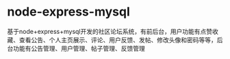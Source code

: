 # node-express-mysql
基于node+express+mysql开发的社区论坛系统，有前后台，用户功能有点赞收藏、查看公告、个人主页展示、评论、用户反馈、发帖、修改头像和密码等等，后台功能有公告管理、用户管理、帖子管理、反馈管理
